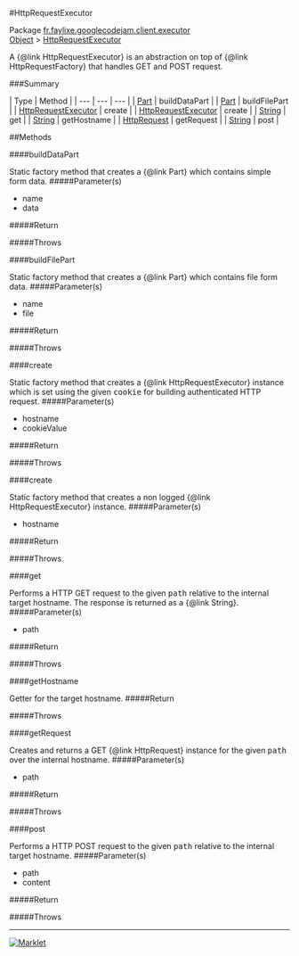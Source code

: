 #HttpRequestExecutor

Package [fr.faylixe.googlecodejam.client.executor](README.md)<br>
[Object](../../../../java/langObject.md) > [HttpRequestExecutor](HttpRequestExecutor.md)

<p>A {@link HttpRequestExecutor} is an abstraction
 on top of {@link HttpRequestFactory} that handles
 GET and POST request.</p>

###Summary


| Type | Method |
| --- | --- | --- |
| [Part](../../../../com/google/api/client/httpPart.md) | buildDataPart |
| [Part](../../../../com/google/api/client/httpPart.md) | buildFilePart |
| [HttpRequestExecutor](HttpRequestExecutor.md) | create |
| [HttpRequestExecutor](HttpRequestExecutor.md) | create |
| [String](../../../../java/langString.md) | get |
| [String](../../../../java/langString.md) | getHostname |
| [HttpRequest](../../../../com/google/api/client/httpHttpRequest.md) | getRequest |
| [String](../../../../java/langString.md) | post |

##Methods

####buildDataPart


Static factory method that creates a {@link Part} which contains
 simple form data.
#####Parameter(s)


* name
* data

#####Return


#####Throws


####buildFilePart


Static factory method that creates a {@link Part} which contains
 file form data.
#####Parameter(s)


* name
* file

#####Return


#####Throws


####create


Static factory method that creates a {@link HttpRequestExecutor} instance
 which is set using the given <tt>cookie</tt> for building authenticated
 HTTP request.
#####Parameter(s)


* hostname
* cookieValue

#####Return


#####Throws


####create


Static factory method that creates a non logged
 {@link HttpRequestExecutor} instance.
#####Parameter(s)


* hostname

#####Return


#####Throws


####get


Performs a HTTP GET request to the given <tt>path</tt>
 relative to the internal target hostname. The response
 is returned as a {@link String}.
#####Parameter(s)


* path

#####Return


#####Throws


####getHostname


Getter for the target hostname.
#####Return


#####Throws


####getRequest


Creates and returns a GET {@link HttpRequest} instance
 for the given <tt>path</tt> over the internal hostname.
#####Parameter(s)


* path

#####Return


#####Throws


####post


Performs a HTTP POST request to the given <tt>path</tt>
 relative to the internal target hostname.
#####Parameter(s)


* path
* content

#####Return


#####Throws


---
[![Marklet](https://img.shields.io/badge/Generated%20by-Marklet-green.svg)](https://github.com/Faylixe/marklet)